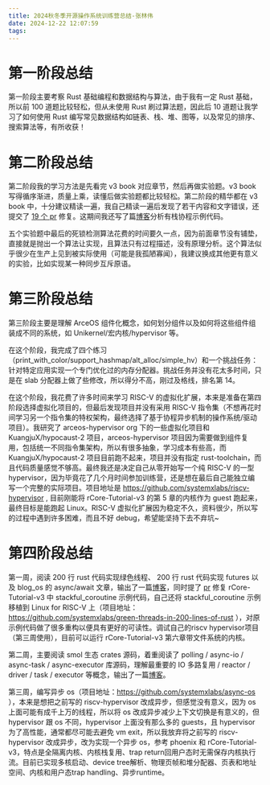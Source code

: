 ```yaml
---
title: 2024秋冬季开源操作系统训练营总结-张林伟
date: 2024-12-22 12:07:59
tags:
---
```


# 第一阶段总结

第一阶段主要考察 Rust 基础编程和数据结构与算法，由于我有一定 Rust 基础，所以前 100 道题比较轻松，但从未使用 Rust 刷过算法题，因此后 10 道题让我学习了如何使用 Rust 编写常见数据结构如链表、栈、堆、图等，以及常见的排序、搜索算法等，有所收获！

# 第二阶段总结

第二阶段我的学习方法是先看完 v3 book 对应章节，然后再做实验题。v3 book 写得循序渐进，质量上乘，读懂后做实验题都比较轻松。第二阶段的精华都在 v3 book 中，十分建议精读一遍，我自己精读一遍后发现了若干内容和文字错误，还提交了 [19 个 pr](https://github.com/rcore-os/rCore-Tutorial-Book-v3/pulls/lewiszlw) 修复。这期间我还写了篇[博客](https://systemxlabs.github.io/blog/green-threads-in-200-lines-of-rust/)分析有栈协程示例代码。

五个实验题中最后的死锁检测算法花费的时间要久一点，因为前面章节没有铺垫，直接就是抛出一个算法让实现，且算法只有过程描述，没有原理分析。这个算法似乎很少在生产上见到被实际使用（可能是我孤陋寡闻），我建议换成其他更有意义的实验，比如实现某一种同步互斥原语。

# 第三阶段总结

第三阶段主要是理解 ArceOS 组件化概念，如何划分组件以及如何将这些组件组装成不同的系统，如 Unikernel/宏内核/hypervisor 等。

在这个阶段，我完成了四个练习（print_with_color/support_hashmap/alt_alloc/simple_hv）和一个挑战任务：针对特定应用实现一个专门优化过的内存分配器。挑战任务并没有花太多时间，只是在 slab 分配器上做了些修改，所以得分不高，刚过及格线，排名第 14。

在这个阶段，我花费了许多时间来学习 RISC-V 的虚拟化扩展，本来是准备在第四阶段选择虚拟化项目的，但最后发现项目并没有采用 RISC-V 指令集（不想再花时间学习另一个指令集的特权架构，最终选择了基于协程异步机制的操作系统/驱动项目）。我研究了 arceos-hypervisor org 下的一些虚拟化项目和 KuangjuX/hypocaust-2 项目，arceos-hypervisor 项目因为需要做到组件复用，包括统一不同指令集架构，所以有很多抽象，学习成本有些高，而 KuangjuX/hypocaust-2 项目目前跑不起来，项目并没有指定 rust-toolchain，而且代码质量感觉不够高。最终我还是决定自己从零开始写一个纯 RISC-V 的一型 hypervisor，因为毕竟花了几个月时间参加训练营，还是想在最后自己能独立编写一个完整的实际项目。项目地址是 https://github.com/systemxlabs/riscv-hypervisor , 目前刚能将 rCore-Tutorial-v3 的第 5 章的内核作为 guest 跑起来，最终目标是能跑起 Linux。RISC-V 虚拟化扩展因为稳定不久，资料很少，所以写的过程中遇到许多困难，而且不好 debug，希望能坚持下去不弃坑~

# 第四阶段总结
第一周，阅读 200 行 rust 代码实现绿色线程、 200 行 rust 代码实现 futures 以及 blog_os 的 async/await 文章，输出了一篇[博客](https://systemxlabs.github.io/blog/green-threads-in-200-lines-of-rust/)，同时提了 [pr](https://github.com/rcore-os/rCore-Tutorial-v3/pull/154) 修复 rCore-Tutorial-v3 中 stackful_coroutine 示例代码，自己还将 stackful_coroutine 示例移植到 Linux for RISC-V 上（项目地址：https://github.com/systemxlabs/green-threads-in-200-lines-of-rust ），对原示例代码做了很多重构以便具有更好的可读性。调试自己的riscv hypervisor项目（第三周使用），目前可以运行 rCore-Tutorial-v3 第六章带文件系统的内核。

第二周，主要阅读 smol 生态 crates 源码，着重阅读了 polling / async-io / async-task / async-executor 库源码，理解最重要的 IO 多路复用 / reactor / driver / task / executor 等概念，输出了一篇[博客](https://systemxlabs.github.io/blog/smol-async-runtime/)。

第三周，编写异步 os（项目地址：https://github.com/systemxlabs/async-os ），本来是想把之前写的 riscv-hypervisor 改成异步，但感觉没有意义，因为 os 上面可能有成千上万的线程，所以将 os 改成异步减少上下文切换是有意义的，但 hypervisor 跟 os 不同，hypervisor 上面没有那么多的 guests，且 hypervisor 为了高性能，通常都尽可能去避免 vm exit，所以我放弃将之前写的 riscv-hypervisor 改成异步，改为实现一个异步 os，参考 phoenix 和 rCore-Tutorial-v3，特点是全隔离内核、内核栈复用、trap return回用户态时无需保存内核执行流。目前已实现多核启动、device tree解析、物理页帧和堆分配器、页表和地址空间、内核和用户态trap handling、异步runtime。
